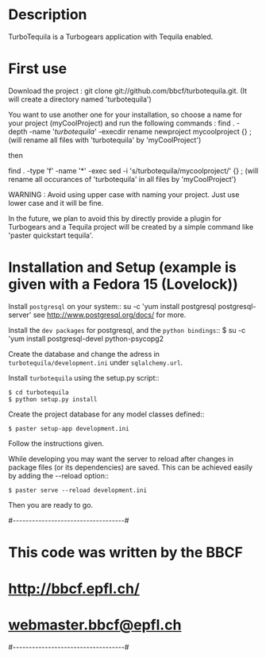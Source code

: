 Description
====================
TurboTequila is a Turbogears application with Tequila enabled.

First use
=====================
Download the project :
git clone git://github.com/bbcf/turbotequila.git.
(It will create a directory named 'turbotequila')

You want to use another one for your installation, so choose a name for your project (myCoolProject)
and run the following commands :
find . -depth -name '*turbotequila*' -execdir rename newproject mycoolproject {} \;
(will rename all files with 'turbotequila' by 'myCoolProject')

then

find . -type 'f' -name '*' -exec sed -i 's/turbotequila/mycoolproject/' {} \;
(will rename all occurances of 'turbotequila' in all files by 'myCoolProject')

WARNING : Avoid using upper case with naming your project. Just use lower case and it will be fine.

In the future, we plan to avoid this by directly provide a plugin for Turbogears and a Tequila project will
be created by a simple command like 'paster quickstart tequila'.


Installation and Setup (example is given with a Fedora 15 (Lovelock))
======================

Install ``postgresql`` on your system::
su -c 'yum install postgresql postgresql-server'
see http://www.postgresql.org/docs/ for more.

Install the ``dev packages`` for postgresql, and the ``python bindings``::
    $ su -c 'yum install postgresql-devel python-psycopg2

Create the database and change the adress in ``turbotequila/development.ini`` under ``sqlalchemy.url``.

Install ``turbotequila`` using the setup.py script::

    $ cd turbotequila
    $ python setup.py install

Create the project database for any model classes defined::

    $ paster setup-app development.ini

Follow the instructions given.

While developing you may want the server to reload after changes in package files (or its dependencies) are saved. This can be achieved easily by adding the --reload option::

    $ paster serve --reload development.ini

Then you are ready to go.


#-----------------------------------#
# This code was written by the BBCF #
# http://bbcf.epfl.ch/              #
# webmaster.bbcf@epfl.ch            #
#-----------------------------------#
